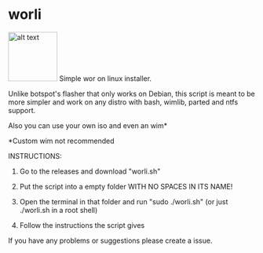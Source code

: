 # worli
<img src="https://user-images.githubusercontent.com/76966404/138036784-79d9e23f-7eae-414c-904e-9c8883382bed.png" alt="alt text" title="logo made by fengzi" width="100" height="100">
Simple wor on linux installer.

Unlike botspot's flasher that only works on Debian, this script is meant to be more simpler and work on any distro with bash, wimlib, parted and ntfs support. 
 
Also you can use your own iso and even an wim*

*Custom wim not recommended

INSTRUCTIONS:

1. Go to the releases and download "worli.sh"

2. Put the script into a empty folder WITH NO SPACES IN ITS NAME!

3. Open the terminal in that folder and run "sudo ./worli.sh" (or just ./worli.sh in a root shell)

4. Follow the instructions the script gives

If you have any problems or suggestions please create a issue. 
